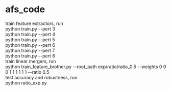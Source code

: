 # afs_code

train feature extractors, run\
python train.py --pert 3\
python train.py --pert 4\
python train.py --pert 5\
python train.py --pert 6\
python train.py --pert 7\
python train.py --pert 8\
train linear mergers, run\
python train_feature_brother.py --root_path exp/ratio/ratio_0.5    --weights 0 0 0 1 1 1 1 1 1 --ratio 0.5\
test accuracy and robustness, run\
python ratio_exp.py




